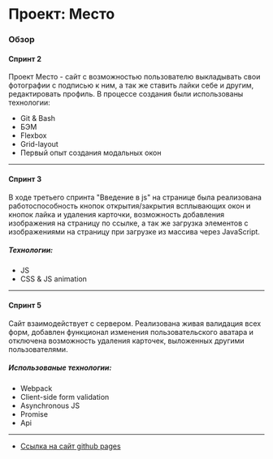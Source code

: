 # Проект: Место

### Обзор
#### Спринт 2
Проект Место - сайт с возможностью пользователю выкладывать свои фотографии с подписью к ним, а так же ставить лайки себе и другим, редактировать профиль.
В процессе создания были использованы технологии:
 + Git & Bash
 + БЭМ
 + Flexbox
 + Grid-layout
 + Первый опыт создания модальных окон
_____
#### Спринт 3
В ходе третьего спринта "Введение в js" на странице была реализована работоспособность кнопок открытия/закрытия всплывающих окон и кнопок лайка и удаления карточки, возможность добавления изображения на страницу по ссылке, а так же загрузка элементов с изображениями на страницу при загрузке из массива через JavaScript.
##### Технологии:
 + JS
 + CSS & JS animation
_____
#### Спринт 5
Сайт взаимодействует с сервером. Реализована живая валидация всех форм, добавлен функционал изменения пользовательского аватара и отключена возможность удаления карточек, выложенных другими пользователями.
##### Использованые технологии:
 + Webpack
 + Client-side form validation
 + Asynchronous JS
 + Promise
 + Api
____
* [Ссылка на сайт github pages](https://lighterboiii.github.io/mesto-project/)


